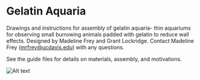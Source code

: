 # Gelatin Aquaria
Drawings and instructions for assembly of gelatin aquaria- thin aquariums for observing small burrowing animals padded with gelatin to reduce wall effects. 
Designed by Madeline Frey and Grant Lockridge. Contact Madeline Frey (mrfrey@ucdavis.edu) with any questions. 

See the guide files for details on materials, assembly, and motivations. 

![Alt text](/Gelatin_aquaria/Drawing_Final.jpeg)
